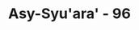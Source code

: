 ---
title: "Asy-Syu'ara' - 96"
no: 96
arabic_no: ٩٦
ayah: قَالُوْا وَهُمْ فِيْهَا يَخْتَصِمُوْنَ  
translation: "Mereka berkata sambil bertengkar di dalamnya (neraka),"
tafsir: "Dalam neraka, para pemimpin yang menyesatkan dan para pengikutnya saling menyalahkan. Mereka saling mempertanyakan siapa yang telah membawa mereka melakukan kejahatan sehingga masuk neraka."
---